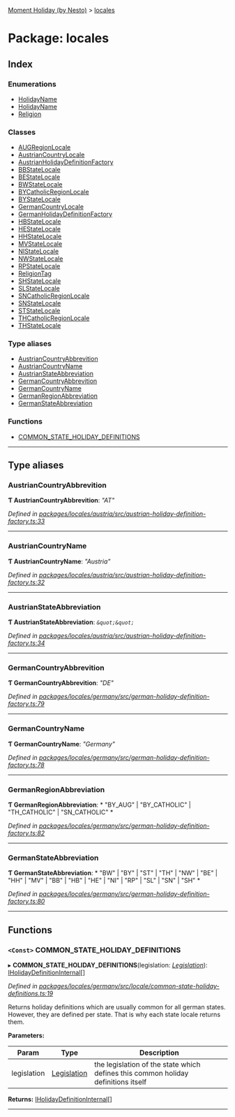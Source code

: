 [Moment Holiday (by Nesto)](../README.md) > [locales](../modules/locales.md)

# Package: locales

## Index

### Enumerations

* [HolidayName](../enums/locales.holidayname.md)
* [HolidayName](../enums/locales.holidayname-1.md)
* [Religion](../enums/locales.religion.md)

### Classes

* [AUGRegionLocale](../classes/locales.augregionlocale.md)
* [AustrianCountryLocale](../classes/locales.austriancountrylocale.md)
* [AustrianHolidayDefinitionFactory](../classes/locales.austrianholidaydefinitionfactory.md)
* [BBStateLocale](../classes/locales.bbstatelocale.md)
* [BEStateLocale](../classes/locales.bestatelocale.md)
* [BWStateLocale](../classes/locales.bwstatelocale.md)
* [BYCatholicRegionLocale](../classes/locales.bycatholicregionlocale.md)
* [BYStateLocale](../classes/locales.bystatelocale.md)
* [GermanCountryLocale](../classes/locales.germancountrylocale.md)
* [GermanHolidayDefinitionFactory](../classes/locales.germanholidaydefinitionfactory.md)
* [HBStateLocale](../classes/locales.hbstatelocale.md)
* [HEStateLocale](../classes/locales.hestatelocale.md)
* [HHStateLocale](../classes/locales.hhstatelocale.md)
* [MVStateLocale](../classes/locales.mvstatelocale.md)
* [NIStateLocale](../classes/locales.nistatelocale.md)
* [NWStateLocale](../classes/locales.nwstatelocale.md)
* [RPStateLocale](../classes/locales.rpstatelocale.md)
* [ReligionTag](../classes/locales.religiontag.md)
* [SHStateLocale](../classes/locales.shstatelocale.md)
* [SLStateLocale](../classes/locales.slstatelocale.md)
* [SNCatholicRegionLocale](../classes/locales.sncatholicregionlocale.md)
* [SNStateLocale](../classes/locales.snstatelocale.md)
* [STStateLocale](../classes/locales.ststatelocale.md)
* [THCatholicRegionLocale](../classes/locales.thcatholicregionlocale.md)
* [THStateLocale](../classes/locales.thstatelocale.md)

### Type aliases

* [AustrianCountryAbbrevition](locales.md#austriancountryabbrevition)
* [AustrianCountryName](locales.md#austriancountryname)
* [AustrianStateAbbreviation](locales.md#austrianstateabbreviation)
* [GermanCountryAbbrevition](locales.md#germancountryabbrevition)
* [GermanCountryName](locales.md#germancountryname)
* [GermanRegionAbbreviation](locales.md#germanregionabbreviation)
* [GermanStateAbbreviation](locales.md#germanstateabbreviation)

### Functions

* [COMMON_STATE_HOLIDAY_DEFINITIONS](locales.md#common_state_holiday_definitions)

---

## Type aliases

<a id="austriancountryabbrevition"></a>

###  AustrianCountryAbbrevition

**Ƭ AustrianCountryAbbrevition**: *"AT"*

*Defined in [packages/locales/austria/src/austrian-holiday-definition-factory.ts:33](https://github.com/nesto-software/moment-holiday/blob/c39e49d/packages/locales/austria/src/austrian-holiday-definition-factory.ts#L33)*

___
<a id="austriancountryname"></a>

###  AustrianCountryName

**Ƭ AustrianCountryName**: *"Austria"*

*Defined in [packages/locales/austria/src/austrian-holiday-definition-factory.ts:32](https://github.com/nesto-software/moment-holiday/blob/c39e49d/packages/locales/austria/src/austrian-holiday-definition-factory.ts#L32)*

___
<a id="austrianstateabbreviation"></a>

###  AustrianStateAbbreviation

**Ƭ AustrianStateAbbreviation**: *`&quot;&quot;`*

*Defined in [packages/locales/austria/src/austrian-holiday-definition-factory.ts:34](https://github.com/nesto-software/moment-holiday/blob/c39e49d/packages/locales/austria/src/austrian-holiday-definition-factory.ts#L34)*

___
<a id="germancountryabbrevition"></a>

###  GermanCountryAbbrevition

**Ƭ GermanCountryAbbrevition**: *"DE"*

*Defined in [packages/locales/germany/src/german-holiday-definition-factory.ts:79](https://github.com/nesto-software/moment-holiday/blob/c39e49d/packages/locales/germany/src/german-holiday-definition-factory.ts#L79)*

___
<a id="germancountryname"></a>

###  GermanCountryName

**Ƭ GermanCountryName**: *"Germany"*

*Defined in [packages/locales/germany/src/german-holiday-definition-factory.ts:78](https://github.com/nesto-software/moment-holiday/blob/c39e49d/packages/locales/germany/src/german-holiday-definition-factory.ts#L78)*

___
<a id="germanregionabbreviation"></a>

###  GermanRegionAbbreviation

**Ƭ GermanRegionAbbreviation**: * "BY_AUG" &#124; "BY_CATHOLIC" &#124; "TH_CATHOLIC" &#124; "SN_CATHOLIC"
*

*Defined in [packages/locales/germany/src/german-holiday-definition-factory.ts:82](https://github.com/nesto-software/moment-holiday/blob/c39e49d/packages/locales/germany/src/german-holiday-definition-factory.ts#L82)*

___
<a id="germanstateabbreviation"></a>

###  GermanStateAbbreviation

**Ƭ GermanStateAbbreviation**: * "BW" &#124; "BY" &#124; "ST" &#124; "TH" &#124; "NW" &#124; "BE" &#124; "HH" &#124; "MV" &#124; "BB" &#124; "HB" &#124; "HE" &#124; "NI" &#124; "RP" &#124; "SL" &#124; "SN" &#124; "SH"
*

*Defined in [packages/locales/germany/src/german-holiday-definition-factory.ts:80](https://github.com/nesto-software/moment-holiday/blob/c39e49d/packages/locales/germany/src/german-holiday-definition-factory.ts#L80)*

___

## Functions

<a id="common_state_holiday_definitions"></a>

### `<Const>` COMMON_STATE_HOLIDAY_DEFINITIONS

▸ **COMMON_STATE_HOLIDAY_DEFINITIONS**(legislation: *[Legislation](../classes/_node_modules__nesto_software_moment_holiday_core_src_legislation_.legislation.md)*): [IHolidayDefinitionInternal](../interfaces/_node_modules__nesto_software_moment_holiday_core_src_holiday_definition_interface_.iholidaydefinitioninternal.md)[]

*Defined in [packages/locales/germany/src/locale/common-state-holiday-definitions.ts:19](https://github.com/nesto-software/moment-holiday/blob/c39e49d/packages/locales/germany/src/locale/common-state-holiday-definitions.ts#L19)*

Returns holiday definitions which are usually common for all german states. However, they are defined per state. That is why each state locale returns them.

**Parameters:**

| Param | Type | Description |
| ------ | ------ | ------ |
| legislation | [Legislation](../classes/_node_modules__nesto_software_moment_holiday_core_src_legislation_.legislation.md) |  the legislation of the state which defines this common holiday definitions itself |

**Returns:** [IHolidayDefinitionInternal](../interfaces/_node_modules__nesto_software_moment_holiday_core_src_holiday_definition_interface_.iholidaydefinitioninternal.md)[]

___

